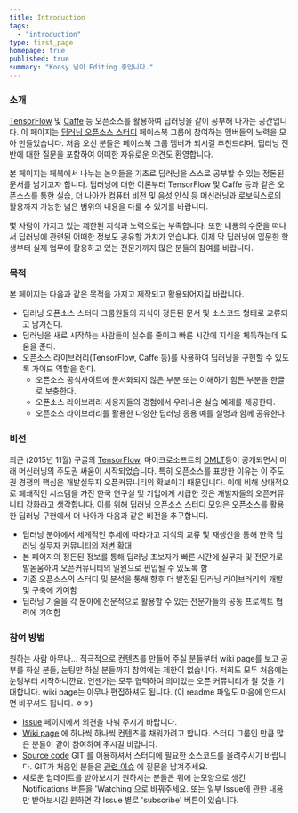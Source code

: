 ```yaml
---
title: Introduction
tags: 
  - "introduction"
type: first_page
homepage: true
published: true
summary: "Koosy 님이 Editing 중입니다."
---
```


### 소개
[TensorFlow](http://tensorflow.org/) 및 [Caffe](http://caffe.berkeleyvision.org/) 등 오픈소스를 활용하여 딥러닝을 같이 공부해 나가는 공간입니다. 
이 페이지는 [딥러닝 오픈소스 스터디](https://www.facebook.com/groups/caffestudy/) 페이스북 그룹에 참여하는 맴버들의 노력을 모아 만들었습니다.
처음 오신 분들은 페이스북 그룹 맴버가 되시길 추천드리며, 딥러닝 전반에 대한 질문을 포함하여 어떠한 자유로운 의견도 환영합니다.

본 페이지는 페북에서 나누는 논의들을 기초로 딥러닝을 스스로 공부할 수 있는 정돈된 문서를 남기고자 합니다. 딥러닝에 대한 이론부터 TensorFlow 및 Caffe 등과 같은 오픈소스를 통한 실습, 더 나아가 컴퓨터 비전 및 음성 인식 등 머신러닝과 로보틱스로의 활용까지 가능한 넓은 범위의 내용을 다룰 수 있기를 바랍니다.

몇 사람이 가지고 있는 제한된 지식과 노력으로는 부족합니다. 또한 내용의 수준을 떠나서 딥러닝에 관련된 어떠한 정보도 공유할 가치가 있습니다. 이제 막 딥러닝에 입문한 학생부터 실제 업무에 활용하고 있는 전문가까지 많은 분들의 참여를 바랍니다. 

### 목적 
본 페이지는 다음과 같은 목적을 가지고 제작되고 활용되어지길 바랍니다. 
* 딥러닝 오픈소스 스터디 그룹원들의 지식이 정돈된 문서 및 소스코드 형태로 교류되고 남겨진다.
* 딥러닝을 새로 시작하는 사람들이 실수를 줄이고 빠른 시간에 지식을 체득하는데 도움을 준다. 
* 오픈소스 라이브러리(TensorFlow, Caffe 등)를 사용하여 딥러닝을 구현할 수 있도록 가이드 역할을 한다.
  * 오픈소스 공식사이트에 문서화되지 않은 부분 또는 이해하기 힘든 부분을 한글로 보충한다.
  * 오픈소스 라이브러리 사용자들의 경험에서 우러나온 실습 예제를 제공한다. 
  * 오픈소스 라이브러리를 활용한 다양한 딥러닝 응용 예를 설명과 함께 공유한다. 

### 비전 
최근 (2015년 11월) 구글의 [TensorFlow](), 마이크로소프트의 [DMLT]()등이 공개되면서 미래 머신러닝의 주도권 싸움이 시작되었습니다. 특히 오픈소스를 표방한 이유는 이 주도권 경쟁의 핵심은 개발실무자 오픈커뮤니티의 확보이기 때문입니다. 이에 비해 상대적으로 폐쇄적인 시스템을 가진 한국 연구실 및 기업에게 시급한 것은 개발자들의 오픈커뮤니티 강화라고 생각합니다. 이를 위해 딥러닝 오픈소스 스터디 모임은 오픈소스를 활용한 딥러닝 구현에서 더 나아가 다음과 같은 비전을 추구합니다.
* 딥러닝 분야에서 세계적인 추세에 따라가고 지식의 교류 및 재생산을 통해 한국 딥러닝 실무자 커뮤니티의 저변 확대 
* 본 페이지의 정돈된 정보를 통해 딥러닝 초보자가 빠른 시간에 실무자 및 전문가로 발돋움하여 오픈커뮤니티의 일원으로 편입될 수 있도록 함 
* 기존 오픈소스의 스터디 및 분석을 통해 향후 더 발전된 딥러닝 라이브러리의 개발 및 구축에 기여함
* 딥러닝 기술을 각 분야에 전문적으로 활용할 수 있는 전문가들의 공동 프로젝트 협력에 기여함
 
### 참여 방법
원하는 사람 아무나...
적극적으로 컨텐츠를 만들어 주실 분들부터 wiki page를 보고 공부를 하실 분들, 눈팅만 하실 분들까지 참여에는 제한이 없습니다. 저희도 모두 처음에는 눈팅부터 시작하니깐요. 언젠가는 모두 협력하여 의미있는 오픈 커뮤니티가 될 것을 기대합니다.
wiki page는 아무나 편집하셔도 됩니다. (이 readme 파일도 마음에 안드시면 바꾸셔도 됩니다. ㅎㅎ) 

* [Issue](https://github.com/koosyong/caffestudy/issues) 페이지에서 의견을 나눠 주시기 바랍니다.
* [Wiki page](https://github.com/koosyong/caffestudy/wiki) 에 하나씩 하나씩 컨텐츠를 채워가려고 합니다. 스터디 그룹인 만큼 많은 분들이 같이 참여하여 주시길 바랍니다. 
* [Source code](https://github.com/koosyong/caffestudy) GIT 를 이용하셔서 스터디에 필요한 소스코드를 올려주시기 바랍니다. GIT가 처음인 분들은 [관련 이슈](https://github.com/koosyong/caffestudy/issues/4) 에 질문을 남겨주세요.
* 새로운 업데이트를 받아보시기 원하시는 분들은 위에 눈모양으로 생긴 Notifications 버튼을 'Watching'으로 바꿔주세요. 또는 일부 Issue에 관한 내용만 받아보시길 원하면 각 Issue 별로 'subscribe' 버튼이 있습니다.

